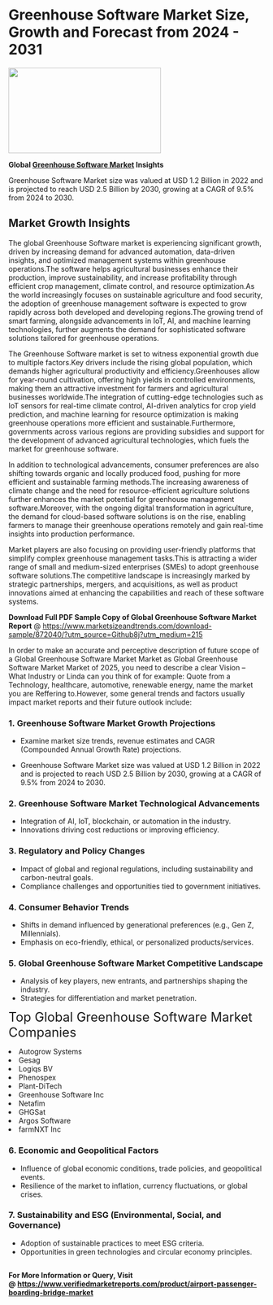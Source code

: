 <H1>Greenhouse Software Market Size, Growth and Forecast from 2024 - 2031</H1><img class="aligncenter size-medium wp-image-584254" src="https://thirdeyenews.in/wp-content/uploads/2024/09/Global-Market-Research-300x168.jpeg" alt="" width="300" height="168" /><p><strong>Global&nbsp;<a href="https://www.marketsizeandtrends.com/download-sample/872040/?utm_source=Github8j?utm_medium=215">Greenhouse Software Market</a> Insights</strong></p><p>Greenhouse Software Market size was valued at USD 1.2 Billion in 2022 and is projected to reach USD 2.5 Billion by 2030, growing at a CAGR of 9.5% from 2024 to 2030.</p><p><h2>Market Growth Insights</h2> <p>The global Greenhouse Software market is experiencing significant growth, driven by increasing demand for advanced automation, data-driven insights, and optimized management systems within greenhouse operations.The software helps agricultural businesses enhance their production, improve sustainability, and increase profitability through efficient crop management, climate control, and resource optimization.As the world increasingly focuses on sustainable agriculture and food security, the adoption of greenhouse management software is expected to grow rapidly across both developed and developing regions.The growing trend of smart farming, alongside advancements in IoT, AI, and machine learning technologies, further augments the demand for sophisticated software solutions tailored for greenhouse operations.</p> <p>The Greenhouse Software market is set to witness exponential growth due to multiple factors.Key drivers include the rising global population, which demands higher agricultural productivity and efficiency.Greenhouses allow for year-round cultivation, offering high yields in controlled environments, making them an attractive investment for farmers and agricultural businesses worldwide.The integration of cutting-edge technologies such as IoT sensors for real-time climate control, AI-driven analytics for crop yield prediction, and machine learning for resource optimization is making greenhouse operations more efficient and sustainable.Furthermore, governments across various regions are providing subsidies and support for the development of advanced agricultural technologies, which fuels the market for greenhouse software.</p> <p>In addition to technological advancements, consumer preferences are also shifting towards organic and locally produced food, pushing for more efficient and sustainable farming methods.The increasing awareness of climate change and the need for resource-efficient agriculture solutions further enhances the market potential for greenhouse management software.Moreover, with the ongoing digital transformation in agriculture, the demand for cloud-based software solutions is on the rise, enabling farmers to manage their greenhouse operations remotely and gain real-time insights into production performance.</p> <p>Market players are also focusing on providing user-friendly platforms that simplify complex greenhouse management tasks.This is attracting a wider range of small and medium-sized enterprises (SMEs) to adopt greenhouse software solutions.The competitive landscape is increasingly marked by strategic partnerships, mergers, and acquisitions, as well as product innovations aimed at enhancing the capabilities and reach of these software systems.</p> <p><span class=""><strong>Download Full PDF Sample Copy of Global Greenhouse Software Market Report</strong> @ <a href="https://www.marketsizeandtrends.com/download-sample/872040/?utm_source=Github8j?utm_medium=215" target="_blank">https://www.marketsizeandtrends.com/download-sample/872040/?utm_source=Github8j?utm_medium=215</a></span></p><p>In order to make an accurate and perceptive description of future scope of a Global&nbsp;Greenhouse Software Market Market as Global&nbsp;Greenhouse Software Market Market of 2025, you need to describe a clear Vision &ndash; What Industry or Linda can you think of for example: Quote from a Technology, healthcare, automotive, renewable energy, name the market you are Reffering to.However, some general trends and factors usually impact market reports and their future outlook include:</p><h3>1.&nbsp;<strong>Greenhouse Software Market Growth Projections</strong></h3><ul><li>Examine market size trends, revenue estimates and CAGR (Compounded Annual Growth Rate) projections.</li><li><p>Greenhouse Software Market size was valued at USD 1.2 Billion in 2022 and is projected to reach USD 2.5 Billion by 2030, growing at a CAGR of 9.5% from 2024 to 2030.</p></li></ul><h3>2.&nbsp;<strong>Greenhouse Software Market Technological Advancements</strong></h3><ul><li>Integration of AI, IoT, blockchain, or automation in the industry.</li><li>Innovations driving cost reductions or improving efficiency.</li></ul><h3>3.&nbsp;<strong>Regulatory and Policy Changes</strong></h3><ul><li>Impact of global and regional regulations, including sustainability and carbon-neutral goals.</li><li>Compliance challenges and opportunities tied to government initiatives.</li></ul><h3>4.&nbsp;<strong>Consumer Behavior Trends</strong></h3><ul><li>Shifts in demand influenced by generational preferences (e.g., Gen Z, Millennials).</li><li>Emphasis on eco-friendly, ethical, or personalized products/services.</li></ul><h3>5.&nbsp;<strong>Global Greenhouse Software Market Competitive Landscape</strong></h3><ul><li>Analysis of key players, new entrants, and partnerships shaping the industry.</li><li>Strategies for differentiation and market penetration.</li></ul><p data-pm-slice="1 1 []"><span style="color: inherit; font-family: inherit; font-size: 25px;">Top Global Greenhouse Software Market Companies</span></p><div class="" data-test-id=""><p><li>Autogrow Systems</li><li> Gesag</li><li> Logiqs BV</li><li> Phenospex</li><li> Plant-DiTech</li><li> Greenhouse Software Inc</li><li> Netafim</li><li> GHGSat</li><li> Argos Software</li><li> farmNXT Inc</li></p></div><h3>6.&nbsp;<strong>Economic and Geopolitical Factors</strong></h3><ul><li>Influence of global economic conditions, trade policies, and geopolitical events.</li><li>Resilience of the market to inflation, currency fluctuations, or global crises.</li></ul><h3>7.&nbsp;<strong>Sustainability and ESG (Environmental, Social, and Governance)</strong></h3><ul><li>Adoption of sustainable practices to meet ESG criteria.</li><li>Opportunities in green technologies and circular economy principles.</li></ul><h2><strong style="font-size: 14px;">For More Information or Query, Visit @&nbsp;</strong><a style="background-color: #ffffff; font-size: 14px;" href="https://www.marketsizeandtrends.com/report/greenhouse-software-market/" target="_blank">https://www.verifiedmarketreports.com/product/airport-passenger-boarding-bridge-market</a></h2>
